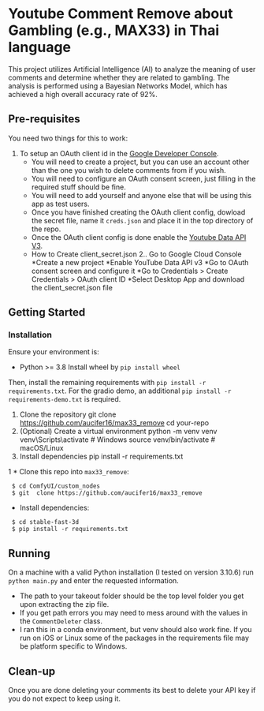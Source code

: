 # Youtube Comment Remove about Gambling (e.g., MAX33) in Thai language

This project utilizes Artificial Intelligence (AI) to analyze the meaning of user comments and determine whether they are related to gambling. The analysis is performed using a Bayesian Networks Model, which has achieved a high overall accuracy rate of 92%.

## Pre-requisites

You need two things for this to work:

1. To setup an OAuth client id in the [Google Developer Console](https://console.cloud.google.com/apis/credentials).
    * You will need to create a project, but you can use an account other than the one you wish to delete comments from if you wish.
    * You will need to configure an OAuth consent screen, just filling in the required stuff should be fine.
    * You will need to add yourself and anyone else that will be using this app as test users.
    * Once you have finished creating the OAuth client config, dowload the secret file, name it `creds.json` and place it in the top directory of the repo.
    * Once the OAuth client config is done enable the [Youtube Data API V3](https://console.cloud.google.com/apis/library/youtube.googleapis.com).
    * How to Create client_secret.json
2.. Go to Google Cloud Console
    *Create a new project
    *Enable YouTube Data API v3
    *Go to OAuth consent screen and configure it
    *Go to Credentials > Create Credentials > OAuth client ID
    *Select Desktop App and download the client_secret.json file
## Getting Started

### Installation
Ensure your environment is:
- Python >= 3.8
  Install wheel by `pip install wheel`

Then, install the remaining requirements with `pip install -r requirements.txt`.
For the gradio demo, an additional `pip install -r requirements-demo.txt` is required.
1. Clone the repository
   git clone https://github.com/aucifer16/max33_remove
cd your-repo
2. (Optional) Create a virtual environment
   python -m venv venv
venv\Scripts\activate     # Windows
source venv/bin/activate  # macOS/Linux
3. Install dependencies
   pip install -r requirements.txt

1   * Clone this repo into ```max33_remove```:
 ```shell
  $ cd ComfyUI/custom_nodes
  $ git  clone https://github.com/aucifer16/max33_remove
 ```
* Install dependencies:
 ```shell
  $ cd stable-fast-3d
  $ pip install -r requirements.txt
 ```
## Running

On a machine with a valid Python installation (I tested on version 3.10.6) run `python main.py` and enter the requested information.
* The path to your takeout folder should be the top level folder you get upon extracting the zip file.
* If you get path errors you may need to mess around with the values in the `CommentDeleter` class.
* I ran this in a conda environment, but venv should also work fine.  If you run on iOS or Linux some of the packages in the requirements file may be platform specific to Windows.

## Clean-up

Once you are done deleting your comments its best to delete your API key if you do not expect to keep using it.
